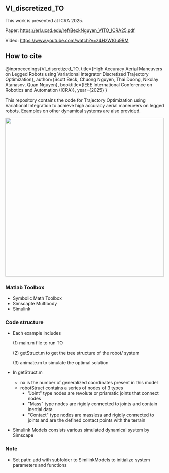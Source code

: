 ## VI_discretized_TO

This work is presented at ICRA 2025.

Paper: https://erl.ucsd.edu/ref/BeckNguyen_VITO_ICRA25.pdf

Video: https://www.youtube.com/watch?v=z4HzWtGu9RM

## How to cite
@inproceedings{VI_discretized_TO,
  title={High Accuracy Aerial Maneuvers on Legged Robots using Variational Integrator Discretized Trajectory Optimization},
  author={Scott Beck, Chuong Nguyen, Thai Duong, Nikolay Atanasov, Quan Nguyen},
  booktitle={IEEE International Conference on Robotics and Automation (ICRA)},
  year={2025}
}

This repository contains the code for Trajectory Optimization using Variational Integration
to achieve high accuracy aerial maneuvers on legged robots. 
Examples on other dynamical systems
are also provided.


<p float="left">
<img src="backflips.png" width="500">
</p>

### Matlab Toolbox 
- Symbolic Math Toolbox
- Simscapte Multibody
- Simulink

### Code structure
- Each example includes
  
   (1) main.m file to run TO

   (2) getStruct.m to get the tree structure of the robot/ system
 
   (3) animate.m to simulate the optimal solution
- In getStruct.m
    - nx is the number of generalized coordinates present in this model
    - robotStruct contains a series of nodes of 3 types
      - "Joint" type nodes are revolute or prismatic joints that connect nodes
      - "Mass" type nodes are rigidly connected to joints and contain inertial data
      - "Contact" type nodes are massless and rigidly connected to joints and are the defined contact points with the terrain
- Simulink Models consists various simulated dynamical system by Simscape

### Note
- Set path: add with subfolder to SimilinkModels to initialize system parameters and functions
